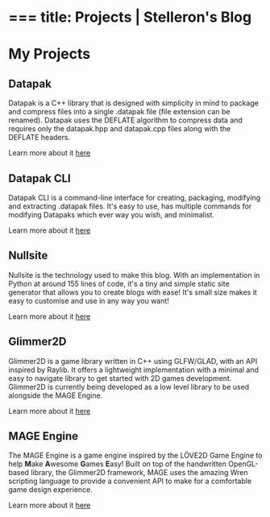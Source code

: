 ===
title: Projects | Stelleron's Blog
===
# My Projects
## Datapak 
Datapak is a C++ library that is designed with simplicity in mind to package and compress files into a single .datapak file (file extension can be renamed). Datapak uses the DEFLATE algorithm to compress data and requires only the datapak.hpp and datapak.cpp files along with the DEFLATE headers.

Learn more about it [here](https://github.com/stelleron/datapak)

## Datapak CLI
Datapak CLI is a command-line interface for creating, packaging, modifying and extracting .datapak files. It's easy to use, has multiple commands for modifying Datapaks which ever way you wish, and minimalist.

Learn more about it [here](https://github.com/stelleron/datapak-cli)
## Nullsite
Nullsite is the technology used to make this blog. With an implementation in Python at around 155 lines of code, it's a tiny and simple static site generator that allows you to create blogs with ease! It's small size makes it easy to customise and use in any way you want!

Learn more about it [here](https://github.com/stelleron/nullsite)
## Glimmer2D
Glimmer2D is a game library written in C++ using GLFW/GLAD, with an API inspired by Raylib. It offers a lightweight implementation with a minimal and easy to navigate library to get started with 2D games development. Glimmer2D is currently being developed as a low level library to be used alongside the MAGE Engine.

Learn more about it [here](https://github.com/stelleron/glimmer2d)

## MAGE Engine
The MAGE Engine is a game engine inspired by the LÖVE2D Game Engine to help **M**ake **A**wesome **G**ames **E**asy! Built on top of the handwritten OpenGL-based library, the Glimmer2D framework, MAGE uses the amazing Wren scripting language to provide a convenient API to make for a comfortable game design experience.

Learn more about it [here](https://github.com/stelleron/mage-engine)